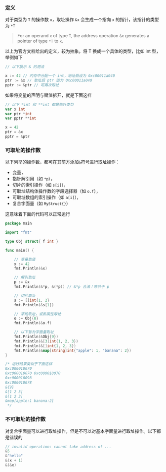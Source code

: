### 定义

对于类型为 `T` 的操作数 `x`，取址操作 `&x` 会生成一个指向 `x` 的指针，该指针的类型为 `*T`

> For an operand `x` of type `T`, the address operation `&x` generates a pointer of type `*T` to `x`.

以上为官方文档给出的定义，较为抽象。将 T 换成一个具体的类型，比如 int 型，举例如下

```go
// 以下展示 & 的用法

x := 42 // 内存中分配一个 int，地址假设为 0xc00011a040
ptr := &x // 取址后 ptr 值为 0xc00011a040
pptr := &ptr // 可再次取址
```

如果将变量的声明与赋值拆开，就是下面这样

```go
// 以下 *int 和 **int 都是指针类型
var x int
var ptr *int
var pptr **int

x = 42
ptr = &x
pptr = &ptr
```

### 可取址的操作数

以下列举的操作数，都可在其前方添加`&`符号进行取址操作：

- 变量，
- 指针解引用（如 `*p`），
- 切片的索引操作（如 `s[i]`），
- 可取址结构体操作数的字段选择器（如 `o.f`），
- 可取址数组的索引操作（如 `a[i]`），
- 复合字面量（如 `MyStruct{}`）

这意味着下面的代码可以正常运行

```go
package main

import "fmt"

type Obj struct{ f int }

func main() {

	// 变量取值
	x := 42
	fmt.Println(&x)

	// 解引取址
	p := &x
	fmt.Println(&*p, &(*p)) // &*p 合法！等价于 p

	// 切片取址
	s := []int{1, 2}
	fmt.Println(&s[1])

	// 字段取址，或称属性取址
	o := Obj{8}
	fmt.Println(&o.f)

	// 以下皆为字面量取址
	fmt.Println(&Obj{9})
	fmt.Println(&[3]int{1, 2, 3})
	fmt.Println(&[]int{1, 2, 3})
	fmt.Println(&map[string]int{"apple": 1, "banana": 2})
}

/* 运行结果类似于下面这样
0xc000010070
0xc000010070 0xc000010070
0xc000010098
0xc000010078
&{9}
&[1 2 3]
&[1 2 3]
&map[apple:1 banana:2]
 */
```

### 不可取址的操作数

对复合字面量可以进行取址操作，但是不可以对基本字面量进行取址操作。以下都是错误的

```go
// invalid operation: cannot take address of ...
&5
&"hello"
&(x + 1)
&(&x)
```

